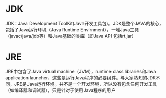 # JDK
JDK : Java Development ToolKit(Java开发工具包)。JDK是整个JAVA的核心，包括了Java运行环境（Java Runtime Envirnment），一堆Java工具（javac/java/jdb等）和Java基础的类库（即Java API 包括rt.jar）

# JRE
JRE中包含了Java virtual machine（JVM），runtime class libraries和Java application launcher，这些是运行Java程序的必要组件。与大家熟知的JDK不同，JRE是Java运行环境，并不是一个开发环境，所以没有包含任何开发工具（如编译器和调试器），只是针对于使用Java程序的用户